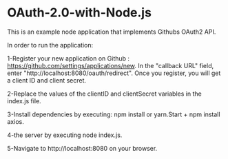 # OAuth-2.0-with-Node.js
This is an example node application that implements Githubs OAuth2 API.

In order to run the application:

1-Register your new application on Github : https://github.com/settings/applications/new. In the "callback URL" field, enter "http://localhost:8080/oauth/redirect". Once you register, you will get a client ID and client secret.

2-Replace the values of the clientID and clientSecret variables in the index.js file.

3-Install dependencies by executing: npm install or yarn.Start + npm install axios.

4-the server by executing node index.js.

5-Navigate to http://localhost:8080 on your browser.

